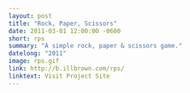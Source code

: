 ```yaml
---
layout: post
title: "Rock, Paper, Scissors"
date: 2011-03-01 12:00:00 -0600
short: rps
summary: "A simple rock, paper & scissors game."
datelong: "2011"
image: rps.gif
link: http://b.illbrown.com/rps/
linktext: Visit Project Site
---
```

